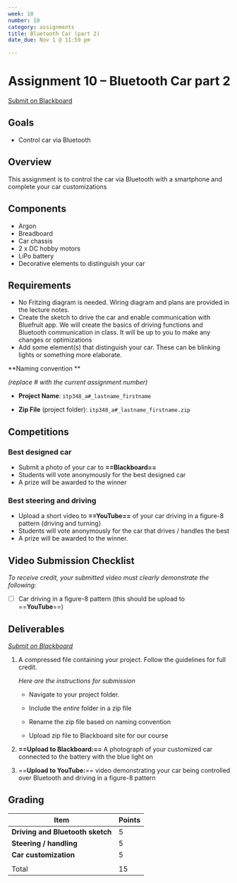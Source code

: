 ```yaml
---
week: 10
number: 10
category: assignments
title: Bluetooth Car (part 2)
date_due: Nov 1 @ 11:59 pm

---
```

Assignment 10 – Bluetooth Car part 2
============================

[Submit on Blackboard](https://blackboard.usc.edu/)

Goals
-----

-   Control car via Bluetooth

## Overview

This assignment is to control the car via Bluetooth with a smartphone and complete your car customizations

## Components

-   Argon
-   Breadboard
-   Car chassis
-   2 x DC hobby motors
-   LiPo battery
-   Decorative elements to distinguish your car

## Requirements

-   No Fritzing diagram is needed. Wiring diagram and plans are provided in the
    lecture notes.
-   Create the sketch to drive the car and enable communication with Bluefruit
    app. We will create the basics of driving functions and Bluetooth
    communication in class. It will be up to you to make any changes or
    optimizations
-   Add some element(s) that distinguish your car. These can be blinking lights
    or something more elaborate.

**Naming convention **

*(replace \# with the current assignment number)*

-   **Project Name**: `itp348_a#_lastname_firstname`

-   **Zip File** (project folder): `itp348_a#_lastname_firstname.zip`

## Competitions

### **Best designed car**

-   Submit a photo of your car to **==Blackboard==**
-   Students will vote anonymously for the best designed car
-   A prize will be awarded to the winner

### **Best steering and driving**

-   Upload a short video to **==YouTube==** of your car driving in a figure-8 pattern (driving and turning)
-   Students will vote anonymously for the car that drives / handles the best
-   A prize will be awarded to the winner.

## Video Submission Checklist

*To receive credit, your submitted video must clearly demonstrate the following:*

- [ ] Car driving in a figure-8 pattern (this should be upload to ==**YouTube**==)

Deliverables
------------

*[Submit on Blackboard](https://blackboard.usc.edu)*


1. A compressed file containing your project. Follow the guidelines for full
   credit.

   *Here are the instructions for submission*


   - Navigate to your project folder.

   - Include the *entire* folder in a zip file

   - Rename the zip file based on naming convention

   - Upload zip file to Blackboard site for our course

2.  **==Upload to Blackboard:==** A photograph of your customized car connected to the battery with the blue light on
3.  ==**Upload to YouTube:**== video demonstrating your car being controlled over Bluetooth and driving in a figure-8 pattern

Grading
-------

| Item                             | Points |
| -------------------------------- | ------ |
| **Driving and Bluetooth sketch** | 5      |
| **Steering / handling**          | 5      |
| **Car customization**            | 5      |
|                                  |        |
| Total                            | 15     |

